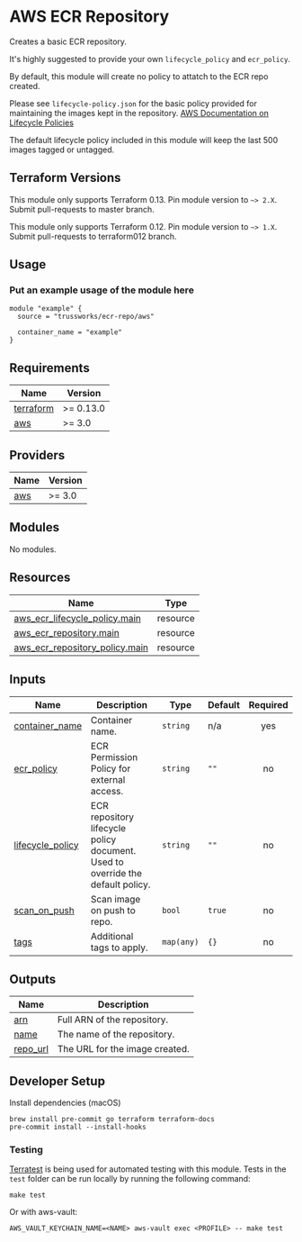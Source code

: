 # AWS ECR Repository

Creates a basic ECR repository.

It's highly suggested to provide your own `lifecycle_policy` and `ecr_policy`.

By default, this module will create no policy to attatch to the ECR repo created.

Please see `lifecycle-policy.json` for the basic policy provided for maintaining the images kept in the repository. [AWS Documentation on Lifecycle Policies](https://docs.aws.amazon.com/AmazonECR/latest/userguide/LifecyclePolicies.html)

The default lifecycle policy included in this module will keep the last 500 images tagged or untagged.

## Terraform Versions

This module only supports Terraform 0.13. Pin module version to `~> 2.X`. Submit pull-requests to master branch.

This module only supports Terraform 0.12.  Pin module version to `~> 1.X`. Submit pull-requests to terraform012 branch.

## Usage

### Put an example usage of the module here

```hcl
module "example" {
  source = "trussworks/ecr-repo/aws"

  container_name = "example"
}
```

<!-- BEGINNING OF PRE-COMMIT-TERRAFORM DOCS HOOK -->
## Requirements

| Name | Version |
|------|---------|
| <a name="requirement_terraform"></a> [terraform](#requirement\_terraform) | >= 0.13.0 |
| <a name="requirement_aws"></a> [aws](#requirement\_aws) | >= 3.0 |

## Providers

| Name | Version |
|------|---------|
| <a name="provider_aws"></a> [aws](#provider\_aws) | >= 3.0 |

## Modules

No modules.

## Resources

| Name | Type |
|------|------|
| [aws_ecr_lifecycle_policy.main](https://registry.terraform.io/providers/hashicorp/aws/latest/docs/resources/ecr_lifecycle_policy) | resource |
| [aws_ecr_repository.main](https://registry.terraform.io/providers/hashicorp/aws/latest/docs/resources/ecr_repository) | resource |
| [aws_ecr_repository_policy.main](https://registry.terraform.io/providers/hashicorp/aws/latest/docs/resources/ecr_repository_policy) | resource |

## Inputs

| Name | Description | Type | Default | Required |
|------|-------------|------|---------|:--------:|
| <a name="input_container_name"></a> [container\_name](#input\_container\_name) | Container name. | `string` | n/a | yes |
| <a name="input_ecr_policy"></a> [ecr\_policy](#input\_ecr\_policy) | ECR Permission Policy for external access. | `string` | `""` | no |
| <a name="input_lifecycle_policy"></a> [lifecycle\_policy](#input\_lifecycle\_policy) | ECR repository lifecycle policy document. Used to override the default policy. | `string` | `""` | no |
| <a name="input_scan_on_push"></a> [scan\_on\_push](#input\_scan\_on\_push) | Scan image on push to repo. | `bool` | `true` | no |
| <a name="input_tags"></a> [tags](#input\_tags) | Additional tags to apply. | `map(any)` | `{}` | no |

## Outputs

| Name | Description |
|------|-------------|
| <a name="output_arn"></a> [arn](#output\_arn) | Full ARN of the repository. |
| <a name="output_name"></a> [name](#output\_name) | The name of the repository. |
| <a name="output_repo_url"></a> [repo\_url](#output\_repo\_url) | The URL for the image created. |
<!-- END OF PRE-COMMIT-TERRAFORM DOCS HOOK -->

## Developer Setup

Install dependencies (macOS)

```shell
brew install pre-commit go terraform terraform-docs
pre-commit install --install-hooks
```

### Testing

[Terratest](https://github.com/gruntwork-io/terratest) is being used for
automated testing with this module. Tests in the `test` folder can be run
locally by running the following command:

```text
make test
```

Or with aws-vault:

```text
AWS_VAULT_KEYCHAIN_NAME=<NAME> aws-vault exec <PROFILE> -- make test
```
